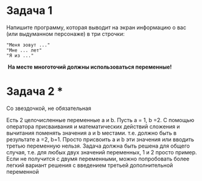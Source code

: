 # Задача 1

Напишите программу, которая выводит на экран информацию о вас (или выдуманном персонаже) в три строчки:

```console
"Меня зовут ..."
"Мне ... лет"
"Я из ..."
```
 **На месте многоточий должны использоваться переменные!**

# Задача 2 *
Со звездочкой, не обязательная  

Есть 2 целочисленные переменные a  и b.  Пусть  a = 1, b =2.   С помощью оператора присваивания и математических действий сложения и вычитания  поменять значения a и b  местами. т.е.  должно быть в результате  a =2, b=1.   Просто присвоить a и b эти значения или вводить третью переменную нельзя. Задача должна быть решена для общего случая, т.е. для любых двух значений переменных, 1 и 2 просто пример. Если не получится с двумя переменными, можно попробовать более легкий вариант решения с введением третьей дополнительной переменной
